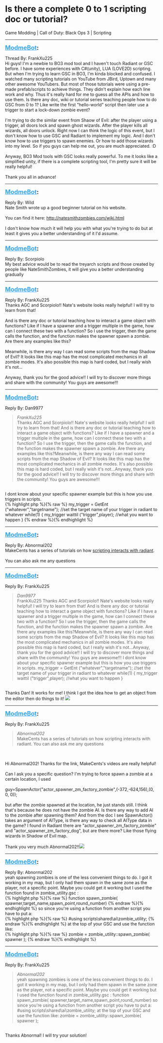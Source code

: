 # Is there a complete 0 to 1 scripting doc or tutorial?
Game Modding | Call of Duty: Black Ops 3 | Scripting

---
<strong style="font-size: 1.4em;"><span style="text-decoration: underline;text-decoration-color: #34a7f9;"><span style="color:#34a7f9;">ModmeBot</span></span>:</strong>

<p>Thread By: FrankXu225<br />Hi guys! I&#39;m a newbie to BO3 mod tool and I haven&#39;t touch Radiant or GSC before. I have some experiences with C#(unity), LUA (LOVE2D) scripting. But when I&#39;m trying to learn GSC in BO3, I&#39;m kinda blocked and confused. I watched many scripting tutorials on YouTube from JBird, Uptown and many other awesome YouTubers. But most of those tutorials were using a pre-made prefab/scripts to achieve things. They didn&#39;t explain how each line work and why. Thus it&#39;s really hard for me to guess all the APIs and how to use them. Is there any doc, wiki or tutorial series teaching people how to do GSC from 0 to 1? Like write the first &quot;hello-world&quot; script then later use a trigger to start a lock-down zombie event? <br /> <br />I&#39;m trying to do the similar event from Shaow of Evil: after the player using a trigger, all doors lock and spawn ghost wizards. After the player kills all wizards, all doors unlock. Right now I can think the logic of this event, but I don&#39;t know how to use GSC and Radiant to implement my logic. And I don&#39;t know how to use triggers to spawn enemies. Or how to add those wizards into my level. So if you guys can help me out, you are much appreciated. :D<br /> <br />Anyway, BO3 Mod tools with GSC looks really powerful. To me it looks like a simplified unity, if there is a complete scripting tool, I&#39;m pretty sure it will be really helpful!<br /> <br />Thank you all in advance!</p>

---
<strong style="font-size: 1.4em;"><span style="text-decoration: underline;text-decoration-color: #34a7f9;"><span style="color:#34a7f9;">ModmeBot</span></span>:</strong>

<p>Reply By: Wild<br />Nate Smith wrote up a good beginner tutorial on his website.<br /> <br />You can find it here: <a href="http://natesmithzombies.com/wiki.html">http://natesmithzombies.com/wiki.html</a><br /> <br />I don&#39;t know how much it will help you with what you&#39;re trying to do but at least it gives you a better understanding of it I&#39;d assume.</p>

---
<strong style="font-size: 1.4em;"><span style="text-decoration: underline;text-decoration-color: #34a7f9;"><span style="color:#34a7f9;">ModmeBot</span></span>:</strong>

<p>Reply By: Scorpiolo<br />My best advice would be to read the treyarch scripts and those created by people like NateSmithZombies, it will give you a better understanding gradually</p>

---
<strong style="font-size: 1.4em;"><span style="text-decoration: underline;text-decoration-color: #34a7f9;"><span style="color:#34a7f9;">ModmeBot</span></span>:</strong>

<p>Reply By: FrankXu225<br />Thanks AGC and Scorpiolo!! Nate&#39;s website looks really helpful! I will try to learn from that!<br /> <br />And is there any doc or tutorial teaching how to interact a game object with functions? Like if I have a spawner and a trigger multiple in the game, how can I connect these two with a function? So I use the trigger, then the game calls the function, and the function makes the spawner spawn a zombie. Are there any examples like this?<br /><br />Meanwhile, is there any way I can read some scripts from the map Shadow of Evil? It looks like this map has the most complicated mechanics in all zombie modes. It&#39;s also possible this map is hard coded, but I really wish it&#39;s not...<br /><br />Anyway, thank you for the good advice!! I will try to discover more things and share with the community! You guys are awesome!!!</p>

---
<strong style="font-size: 1.4em;"><span style="text-decoration: underline;text-decoration-color: #34a7f9;"><span style="color:#34a7f9;">ModmeBot</span></span>:</strong>

<p>Reply By: Dan9977<br /><blockquote><em>FrankXu225</em><br />Thanks AGC and Scorpiolo!! Nate&#39;s website looks really helpful! I will try to learn from that!   And is there any doc or tutorial teaching how to interact a game object with functions? Like if I have a spawner and a trigger multiple in the game, how can I connect these two with a function? So I use the trigger, then the game calls the function, and the function makes the spawner spawn a zombie. Are there any examples like this?Meanwhile, is there any way I can read some scripts from the map Shadow of Evil? It looks like this map has the most complicated mechanics in all zombie modes. It&#39;s also possible this map is hard coded, but I really wish it&#39;s not...Anyway, thank you for the good advice!! I will try to discover more things and share with the community! You guys are awesome!!!</blockquote><br /> I dont know about your specific spawner example but this is how you use triggers in scripts.<br />{% highlight php %}{% raw %}
my_trigger = GetEnt ("whatever","targetname");
//set the target name of your trigger in radiant to whatever
while(1)
{
  my_trigger waittil ("trigger",player);
  //what you want to happen
}
{% endraw %}{% endhighlight %}
</p>

---
<strong style="font-size: 1.4em;"><span style="text-decoration: underline;text-decoration-color: #34a7f9;"><span style="color:#34a7f9;">ModmeBot</span></span>:</strong>

<p>Reply By: Abnormal202<br />MakeCents has a series of tutorials on how <a href="http://ugx-mods.com/forum/index.php/topic,14471.0.html">scripting interacts with radiant</a>.<br /> <br />You can also ask me any questions</p>

---
<strong style="font-size: 1.4em;"><span style="text-decoration: underline;text-decoration-color: #34a7f9;"><span style="color:#34a7f9;">ModmeBot</span></span>:</strong>

<p>Reply By: FrankXu225<br /><blockquote><em>Dan9977</em><br />FrankXu225 Thanks AGC and Scorpiolo!! Nate&#39;s website looks really helpful! I will try to learn from that!   And is there any doc or tutorial teaching how to interact a game object with functions? Like if I have a spawner and a trigger multiple in the game, how can I connect these two with a function? So I use the trigger, then the game calls the function, and the function makes the spawner spawn a zombie. Are there any examples like this?Meanwhile, is there any way I can read some scripts from the map Shadow of Evil? It looks like this map has the most complicated mechanics in all zombie modes. It&#39;s also possible this map is hard coded, but I really wish it&#39;s not...Anyway, thank you for the good advice!! I will try to discover more things and share with the community! You guys are awesome!!!  I dont know about your specific spawner example but this is how you use triggers in scripts. my_trigger = GetEnt (&quot;whatever&quot;,&quot;targetname&quot;); //set the target name of your trigger in radiant to whatever while(1) { my_trigger waittil (&quot;trigger&quot;,player); //what you want to happen }</blockquote><br /> Thanks Dan! It works for me! I think I got the idea how to get an object from the editor then do things to it! <img style="max-width: 500px;" src="http://aviacreations.com/modme/emoticons/grin.png"></p>

---
<strong style="font-size: 1.4em;"><span style="text-decoration: underline;text-decoration-color: #34a7f9;"><span style="color:#34a7f9;">ModmeBot</span></span>:</strong>

<p>Reply By: FrankXu225<br /><blockquote><em>Abnormal202</em><br />MakeCents has a series of tutorials on how scripting interacts with radiant.   You can also ask me any questions</blockquote><br /> <br /> Hi Abnormal202! Thanks for the link, MakeCents&#39;s videos are really helpful!<br /> <br />Can I ask you a specific question? I&#39;m trying to force spawn a zombie at a certain location, I used<br /> <br />guy=SpawnActor(&quot;actor_spawner_zm_factory_zombie&quot;,(-372,-624,156),(0, 0, 0));<br /> <br />but after the zombie spawned at the location, he just stands still. I think that&#39;s because he does not have the zombie AI. Is there any way to add AI to the zombie after spawning them? And from the doc I see SpawnActor() takes an argument of AIType, is there any way to check all AIType data in the game? I found in Radiant there are &quot;actor_spawner_zm_factory_zombie&quot; and &quot;actor_spawner_zm_factory_dog&quot;, but are there more? Like those flying wizards in Shadow of Evil map.<br /> <br />Thank you very much Abnormal202!!<img style="max-width: 500px;" src="http://aviacreations.com/modme/emoticons/smile.png"></p>

---
<strong style="font-size: 1.4em;"><span style="text-decoration: underline;text-decoration-color: #34a7f9;"><span style="color:#34a7f9;">ModmeBot</span></span>:</strong>

<p>Reply By: Abnormal202<br />yeah spawning zombies is one of the less convenient things to do. I got it working in my map, but I only had them spawn in the same zone as the player, not a specific point. Maybe you could get it working but I used the function found in zombie_utility.gsc :<br />{% highlight php %}{% raw %}
function spawn_zombie( spawner,target_name,spawn_point,round_number) 
{% endraw %}{% endhighlight %}
so since you&#39;re using a function from another script you have to put a:<br />{% highlight php %}{% raw %}
#using scripts\shared\ai\zombie_utility;
{% endraw %}{% endhighlight %}
at the top of your GSC and use the function like:<br />{% highlight php %}{% raw %}
zombie = zombie_utility::spawn_zombie( spawner );
{% endraw %}{% endhighlight %}
</p>

---
<strong style="font-size: 1.4em;"><span style="text-decoration: underline;text-decoration-color: #34a7f9;"><span style="color:#34a7f9;">ModmeBot</span></span>:</strong>

<p>Reply By: FrankXu225<br /><blockquote><em>Abnormal202</em><br />yeah spawning zombies is one of the less convenient things to do. I got it working in my map, but I only had them spawn in the same zone as the player, not a specific point. Maybe you could get it working but I used the function found in zombie_utility.gsc : function spawn_zombie( spawner,target_name,spawn_point,round_number) so since you&#39;re using a function from another script you have to put a: #using scripts\shared\ai\zombie_utility; at the top of your GSC and use the function like: zombie = zombie_utility::spawn_zombie( spawner );</blockquote><br /> Thanks Abnormal! I will try your solution!</p>

